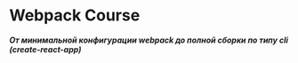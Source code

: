 # Webpack Course
___От минимальной конфигурации webpack до полной сборки по типу cli (create-react-app)___